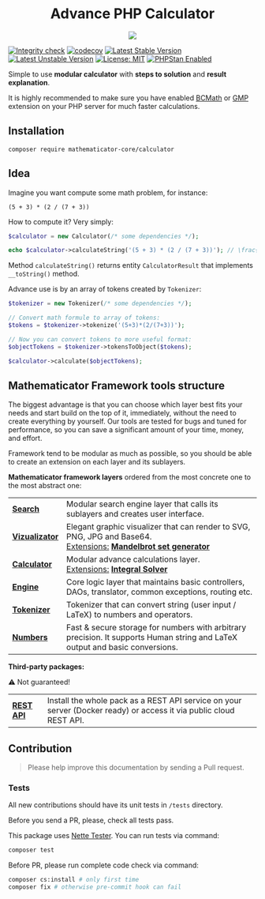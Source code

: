 <h1 align="center">
    Advance PHP Calculator
</h1>

<p align="center">
    <a href="https://mathematicator.com" target="_blank">
        <img src="https://avatars3.githubusercontent.com/u/44620375?s=100&v=4">
    </a>
</p>

[![Integrity check](https://github.com/mathematicator-core/calculator/workflows/Integrity%20check/badge.svg)](https://github.com/mathematicator-core/calculator/actions?query=workflow%3A%22Integrity+check%22)
[![codecov](https://codecov.io/gh/mathematicator-core/calculator/branch/master/graph/badge.svg)](https://codecov.io/gh/mathematicator-core/calculator)
[![Latest Stable Version](https://poser.pugx.org/mathematicator-core/calculator/v/stable)](https://packagist.org/packages/mathematicator-core/calculator)
[![Latest Unstable Version](https://poser.pugx.org/mathematicator-core/calculator/v/unstable)](https://packagist.org/packages/mathematicator-core/calculator)
[![License: MIT](https://img.shields.io/badge/License-MIT-brightgreen.svg)](./LICENSE)
[![PHPStan Enabled](https://img.shields.io/badge/PHPStan-enabled%20L8-brightgreen.svg?style=flat)](https://phpstan.org/)

Simple to use **modular calculator** with **steps to solution** and **result explanation**.

It is highly recommended to make sure you have enabled [BCMath](https://www.php.net/manual/en/book.bc.php)
or [GMP](https://www.php.net/manual/en/book.gmp.php) extension on your PHP server for much
faster calculations.

## Installation

```
composer require mathematicator-core/calculator
```

## Idea

Imagine you want compute some math problem, for instance:

```
(5 + 3) * (2 / (7 + 3))
```

How to compute it? Very simply:

```php
$calculator = new Calculator(/* some dependencies */);

echo $calculator->calculateString('(5 + 3) * (2 / (7 + 3))'); // \frac{8}{5}
```

Method `calculateString()` returns entity `CalculatorResult` that implements `__toString()` method.

Advance use is by an array of tokens created by `Tokenizer`:

```php
$tokenizer = new Tokenizer(/* some dependencies */);

// Convert math formule to array of tokens:
$tokens = $tokenizer->tokenize('(5+3)*(2/(7+3))');

// Now you can convert tokens to more useful format:
$objectTokens = $tokenizer->tokensToObject($tokens);

$calculator->calculate($objectTokens);
```

## Mathematicator Framework tools structure

The biggest advantage is that you can choose which layer best fits
your needs and start build on the top of it, immediately, without the need
to create everything by yourself. Our tools are tested for bugs
and tuned for performance, so you can save a significant amount
of your time, money, and effort.

Framework tend to be modular as much as possible, so you should be able
to create an extension on each layer and its sublayers.

**Mathematicator framework layers** ordered from the most concrete
one to the most abstract one:

<table>
    <tr>
        <td>
            <b>
            <a href="https://github.com/mathematicator-core/search">
                Search
            </a>
            </b>
        </td>
        <td>
            Modular search engine layer that calls its sublayers
            and creates user interface.
        </td>
    </tr>
    <tr>
        <td>
            <b>
            <a href="https://github.com/mathematicator-core/vizualizator">
                Vizualizator
            </a>
            </b>
        </td>
        <td>
            Elegant graphic visualizer that can render to
            SVG, PNG, JPG and Base64.<br />
            <u>Extensions:</u>
            <b>
            <a href="https://github.com/mathematicator-core/mandelbrot-set">
                Mandelbrot set generator
            </a>
            </b>
        </td>
    </tr>
    <tr>
        <td>
            <b>
            <a href="https://github.com/mathematicator-core/calculator">
                Calculator
            </a>
            </b>
        </td>
        <td>
            Modular advance calculations layer.
            <br />
            <u>Extensions:</u>
            <b>
            <a href="https://github.com/mathematicator-core/integral-solver">
                Integral Solver
            </a>
            </b>
        </td>
    </tr>
    <tr>
        <td>
            <b>
            <a href="https://github.com/mathematicator-core/engine">
                Engine
            </a>
            </b>
        </td>
        <td>
            Core logic layer that maintains basic controllers,
            DAOs, translator, common exceptions, routing etc.
        </td>
    </tr>
    <tr>
        <td>
            <b>
            <a href="https://github.com/mathematicator-core/tokenizer">
                Tokenizer
            </a>
            </b>
        </td>
        <td>
            Tokenizer that can convert string (user input / LaTeX) to numbers
            and operators.
        </td>
    </tr>
    <tr>
        <td>
            <b>
            <a href="https://github.com/mathematicator-core/numbers">
                Numbers
            </a>
            </b>
        </td>
        <td>
            Fast & secure storage for numbers with arbitrary precision.
            It supports Human string and LaTeX output and basic conversions.
        </td>
    </tr>
</table>

**Third-party packages:**

⚠️ Not guaranteed!

<table>
    <tr>
        <td>
            <b>
            <a href="https://github.com/cothema/math-php-api">
                REST API
            </a>
            </b>
        </td>
        <td>
            Install the whole pack as a REST API service
            on your server (Docker ready) or
            access it via public cloud REST API.
        </td>
    </tr>
</table>


## Contribution

> Please help improve this documentation by sending a Pull request.

### Tests

All new contributions should have its unit tests in `/tests` directory.

Before you send a PR, please, check all tests pass.

This package uses [Nette Tester](https://tester.nette.org/). You can run tests via command:
```bash
composer test
````

Before PR, please run complete code check via command:
```bash
composer cs:install # only first time
composer fix # otherwise pre-commit hook can fail
````
